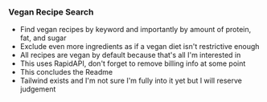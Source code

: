 ### Vegan Recipe Search

- Find vegan recipes by keyword and importantly by amount of protein, fat, and sugar
- Exclude even more ingredients as if a vegan diet isn't restrictive enough
- All recipes are vegan by default because that's all I'm interested in
- This uses RapidAPI, don't forget to remove billing info at some point
- This concludes the Readme
- Tailwind exists and I'm not sure I'm fully into it yet but I will reserve judgement
